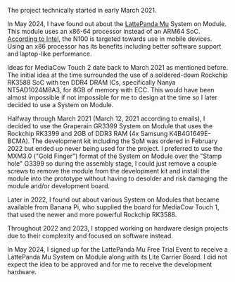 The project technically started in early March 2021.

In May 2024, I have found out about the [LattePanda Mu](https://www.lattepanda.com/lattepanda-mu) System on Module. This module uses an x86-64 processor instead of an ARM64 SoC. [According to Intel](https://ark.intel.com/content/www/us/en/ark/products/231803/intel-processor-n100-6m-cache-up-to-3-40-ghz.html), the N100 is targeted towards use in mobile devices. Using an x86 processor has its benefits including better software support and laptop-like performance.

Ideas for MediaCow Touch 2 date back to March 2021 as mentioned before. The initial idea at the time surrounded the use of a soldered-down Rockchip RK3588 SoC with ten DDR4 DRAM ICs, specifically Nanya NT5AD1024M8A3, for 8GB of memory with ECC. This would have been almost impossible if not impossible for me to design at the time so I later decided to use a System on Module.

Halfway through March 2021 (March 12, 2021 according to emails), I decided to use the Graperain GR3399 System on Module that uses the Rockchip RK3399 and 2GB of DDR3 RAM (4x Samsung K4B4G1649E-BCMA). The development kit including the SoM was ordered in February 2022 but ended up never being used for the project. I preferred to use the MXM3.0 ("Gold Finger") format of the System on Module over the "Stamp hole" G3399 so during the assembly stage, I could just remove a couple screws to remove the module from the development kit and install the module into the prototype without having to desolder and risk damaging the module and/or development board.

Later in 2022, I found out about various System on Modules that became available from Banana Pi, who supplied the board for MediaCow Touch 1, that used the newer and more powerful Rockchip RK3588.

Throughout 2022 and 2023, I stopped working on hardware design projects due to their complexity and focused on software instead.

In May 2024, I signed up for the LattePanda Mu Free Trial Event to receive a LattePanda Mu System on Module along with its Lite Carrier Board. I did not expect the idea to be approved and for me to receive the development hardware. 
